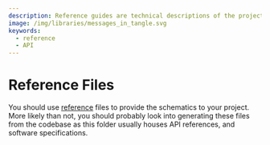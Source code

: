 ```yaml
---
description: Reference guides are technical descriptions of the project.
image: /img/libraries/messages_in_tangle.svg
keywords:
  - reference
  - API
---
```


# Reference Files

You should use [reference](https://diataxis.fr/reference/) files to provide the schematics to your project. More likely
than not, you should probably look into generating these files from the codebase as this folder usually houses API
references, and software specifications.
